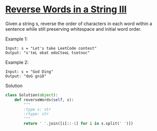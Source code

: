 # [Reverse Words in a String III](https://leetcode.com/problems/reverse-words-in-a-string-iii/)

Given a string s, reverse the order of characters in each word within a sentence while still preserving whitespace and initial word order.

Example 1:
```
Input: s = "Let's take LeetCode contest"
Output: "s'teL ekat edoCteeL tsetnoc"
```
Example 2:
```
Input: s = "God Ding"
Output: "doG gniD"
```
Solution
```python
class Solution(object):
    def reverseWords(self, s):
        """
        :type s: str
        :rtype: str
        """
        return ' '.join([i[::-1] for i in s.split(' ')])
```